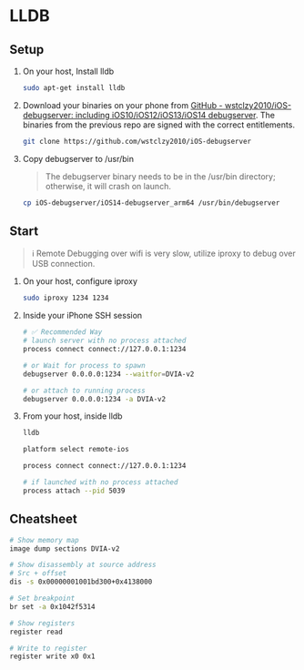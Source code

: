 # LLDB
## Setup
1. On your host, Install lldb
	```bash
	sudo apt-get install lldb
	```
2. Download your binaries on your phone from [GitHub - wstclzy2010/iOS-debugserver: including iOS10/iOS12/iOS13/iOS14 debugserver](https://github.com/wstclzy2010/iOS-debugserver). The binaries from the previous repo are signed with the correct entitlements.
	```bash
	git clone https://github.com/wstclzy2010/iOS-debugserver
	```
3. Copy debugserver to /usr/bin
	> The debugserver binary needs to be in the /usr/bin directory; otherwise, it will crash on launch.
	
	```bash
	cp iOS-debugserver/iOS14-debugserver_arm64 /usr/bin/debugserver
	```

## Start
> ℹ️ Remote Debugging over wifi is very slow, utilize iproxy to debug over USB connection.
1. On your host, configure iproxy
	```bash
	sudo iproxy 1234 1234
	```
2. Inside your iPhone SSH session
	```bash
	# ✅ Recommended Way 
	# launch server with no process attached
	process connect connect://127.0.0.1:1234
	
	# or Wait for process to spawn
	debugserver 0.0.0.0:1234 --waitfor=DVIA-v2
	
	# or attach to running process
	debugserver 0.0.0.0:1234 -a DVIA-v2
	```
3. From your host, inside lldb
	```bash
	lldb
	
	platform select remote-ios
	
	process connect connect://127.0.0.1:1234
	
	# if launched with no process attached
	process attach --pid 5039
	```

## Cheatsheet
```bash
# Show memory map
image dump sections DVIA-v2

# Show disassembly at source address
# Src + offset
dis -s 0x00000001001bd300+0x4138000

# Set breakpoint
br set -a 0x1042f5314

# Show registers
register read

# Write to register
register write x0 0x1


```
